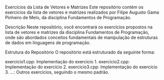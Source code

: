 Exercícios da Lista de Vetores e Matrizes
Este repositório contém os exercícios da lista de vetores e matrizes realizados por Filipe Augusto Gama Pinheiro de Melo, da disciplina Fundamentos de Programação.

Descrição
Neste repositório, você encontrará os exercícios propostos na lista de vetores e matrizes da disciplina Fundamentos de Programação, onde são abordados conceitos fundamentais de manipulação de estruturas de dados em linguagens de programação.

Estrutura do Repositório
O repositório está estruturado da seguinte forma:

exercicio1.cpp: Implementação do exercício 1.
exercicio2.cpp: Implementação do exercício 2.
exercicio3.cpp: Implementação do exercício 3.
...: Outros exercícios, seguindo o mesmo padrão.
